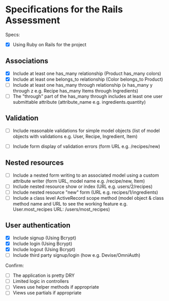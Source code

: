 # Specifications for the Rails Assessment

Specs:
- [x] Using Ruby on Rails for the project

## Associations
- [x] Include at least one has_many relationship (Product has_many colors) 
- [x] Include at least one belongs_to relationship (Color belongs_to Product)
- [ ] Include at least one has_many through relationship (x has_many y through z e.g. Recipe has_many Items through Ingredients)
- [ ] The "through" part of the has_many through includes at least one user submittable attribute (attribute_name e.g. ingredients.quantity)

## Validation
- [ ] Include reasonable validations for simple model objects (list of model objects with validations e.g. User, Recipe, Ingredient, Item)
- [ ] Include form display of validation errors (form URL e.g. /recipes/new)


## Nested resources
- [ ] Include a nested form writing to an associated model using a custom attribute writer (form URL, model name e.g. /recipe/new, Item)
- [ ] Include nested resource show or index (URL e.g. users/2/recipes)
- [ ] Include nested resource "new" form (URL e.g. recipes/1/ingredients)
- [ ] Include a class level ActiveRecord scope method (model object & class method name and URL to see the working feature e.g. User.most_recipes URL: /users/most_recipes)

## User authentication 
- [x] Include signup (Using Bcrypt)
- [x] Include login (Using Bcrypt)
- [x] Include logout (Using Bcrypt)
- [ ] Include third party signup/login (how e.g. Devise/OmniAuth)

Confirm:
- [ ] The application is pretty DRY
- [ ] Limited logic in controllers
- [ ] Views use helper methods if appropriate
- [ ] Views use partials if appropriate